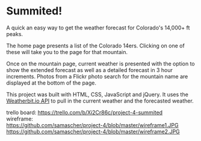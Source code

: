 # Summited!

A quick an easy way to get the weather forecast for Colorado's 14,000+ ft peaks.

The home page presents a list of the Colorado 14ers. Clicking on one of these will take you to the page for that mountain.

Once on the mountain page, current weather is presented with the option to show the extended forecast as well as a detailed forecast in 3 hour increments. Photos from a Flickr photo search for the mountain name are displayed at the bottom of the page.


This project was built with HTML, CSS, JavaScript and jQuery. It uses the [Weatherbit.io API](https://www.weatherbit.io/api) to pull in the current weather and the forecasted weather. 

trello board: https://trello.com/b/Xi2Cr86c/project-4-summited<br />
wireframe:<br />
https://github.com/samascher/project-4/blob/master/wireframe1.JPG<br />
https://github.com/samascher/project-4/blob/master/wireframe2.JPG